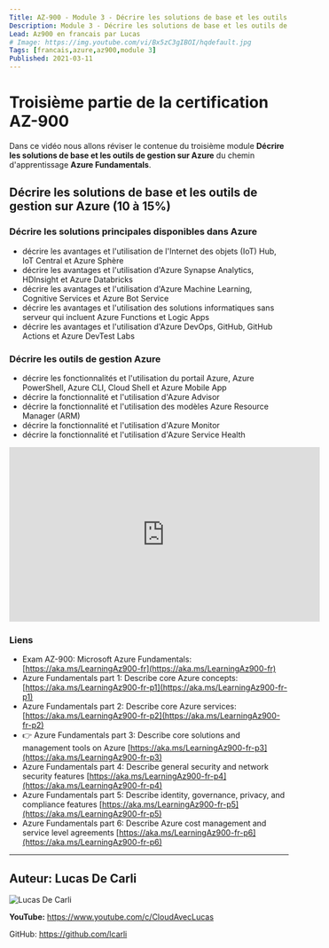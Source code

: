 ```yaml
---
Title: AZ-900 - Module 3 - Décrire les solutions de base et les outils de gestion sur Azure
Description: Module 3 - Décrire les solutions de base et les outils de gestion sur Azure
Lead: Az900 en francais par Lucas
# Image: https://img.youtube.com/vi/Bx5zC3gIBOI/hqdefault.jpg
Tags: [francais,azure,az900,module 3]
Published: 2021-03-11
---
```


# Troisième partie de la certification AZ-900

Dans ce vidéo nous allons réviser le contenue du troisième module **Décrire les solutions de base et les outils de gestion sur Azure** du chemin d'apprentissage **Azure Fundamentals**.

<!--more-->

## Décrire les solutions de base et les outils de gestion sur Azure (10 à 15%)

### Décrire les solutions principales disponibles dans Azure
- décrire les avantages et l'utilisation de l'Internet des objets (IoT) Hub, IoT Central et Azure
Sphère
- décrire les avantages et l'utilisation d'Azure Synapse Analytics, HDInsight et Azure
Databricks
- décrire les avantages et l'utilisation d'Azure Machine Learning, Cognitive Services et Azure Bot Service
- décrire les avantages et l'utilisation des solutions informatiques sans serveur qui incluent Azure Functions et Logic Apps
- décrire les avantages et l'utilisation d'Azure DevOps, GitHub, GitHub Actions et Azure DevTest Labs

### Décrire les outils de gestion Azure
- décrire les fonctionnalités et l'utilisation du portail Azure, Azure PowerShell, Azure CLI, Cloud Shell et Azure Mobile App
- décrire la fonctionnalité et l'utilisation d'Azure Advisor
- décrire la fonctionnalité et l'utilisation des modèles Azure Resource Manager (ARM)
- décrire la fonctionnalité et l'utilisation d'Azure Monitor
- décrire la fonctionnalité et l'utilisation d'Azure Service Health


<iframe width="560" height="315" src="https://www.youtube.com/embed/Bx5zC3gIBOI" frameborder="0" allow="accelerometer; autoplay; clipboard-write; encrypted-media; gyroscope; picture-in-picture" allowfullscreen></iframe>


### Liens

- Exam AZ-900: Microsoft Azure Fundamentals: [https://aka.ms/LearningAz900​-fr](https://aka.ms/LearningAz900​-fr)
- Azure Fundamentals part 1: Describe core Azure concepts: [https://aka.ms/LearningAz900-fr-p1​](https://aka.ms/LearningAz900-fr-p1​)
- Azure Fundamentals part 2: Describe core Azure services: [https://aka.ms/LearningAz900-fr-p2​](https://aka.ms/LearningAz900-fr-p2​)
- 👉 Azure Fundamentals part 3: Describe core solutions and management tools on Azure  [https://aka.ms/LearningAz900-fr-p3​](https://aka.ms/LearningAz900-fr-p3​)
- Azure Fundamentals part 4: Describe general security and network security features  [https://aka.ms/LearningAz900-fr-p4](https://aka.ms/LearningAz900-fr-p4​)​
- Azure Fundamentals part 5: Describe identity, governance, privacy, and compliance features  [https://aka.ms/LearningAz900-fr-p5](https://aka.ms/LearningAz900-fr-p5)​
- Azure Fundamentals part 6: Describe Azure cost management and service level agreements [https://aka.ms/LearningAz900-fr-p6](https://aka.ms/LearningAz900-fr-p6​)

---

## Auteur: Lucas De Carli

![Lucas De Carli](https://avatars.githubusercontent.com/u/4472823?s=460&u=37d097ad8cdf91316d0f8231cd41f25c68c15e88&v=4)

**YouTube:** https://www.youtube.com/c/CloudAvecLucas

GitHub: https://github.com/lcarli

